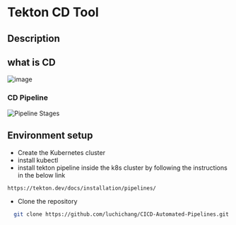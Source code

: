 # Tekton CD Tool

## Description


## what is CD


![image](https://github.com/user-attachments/assets/2dca9bb9-89e5-4cfb-80af-eea001f87c0c)


### CD Pipeline
![Pipeline Stages](image.png)

## Environment setup 
* Create the Kubernetes cluster 
* install kubectl
* install tekton pipeline inside the k8s cluster by following the instructions in the below link
```bash
https://tekton.dev/docs/installation/pipelines/
```
* Clone the repository 
```bash
  git clone https://github.com/luchichang/CICD-Automated-Pipelines.git
```
